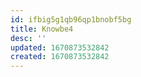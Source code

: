 ```yaml
---
id: ifbig5g1qb96qp1bnobf5bg
title: Knowbe4
desc: ''
updated: 1670873532842
created: 1670873532842
---
```

